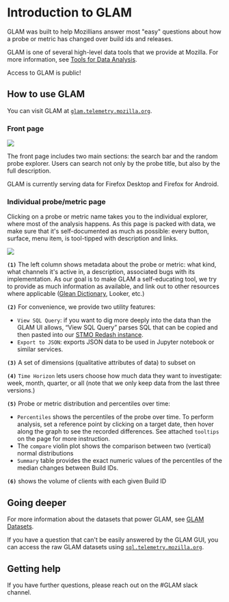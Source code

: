 # Introduction to GLAM

GLAM was built to help Mozillians answer most "easy" questions about how a probe or metric has changed over build ids and releases.

GLAM is one of several high-level data tools that we provide at Mozilla. For more information, see [Tools for Data Analysis](../introduction/tools.md).

Access to GLAM is public!

## How to use GLAM

You can visit GLAM at [`glam.telemetry.mozilla.org`](https://glam.telemetry.mozilla.org).

### Front page

![](../assets/GLAM_screenshots/front-page.png)

The front page includes two main sections: the search bar and the random probe explorer. Users can search not only by the probe title, but also by the full description.

GLAM is currently serving data for Firefox Desktop and Firefox for Android.

### Individual probe/metric page

Clicking on a probe or metric name takes you to the individual explorer, where most of the analysis happens. As this page is packed with data, we make sure that it's self-documented as much as possible: every button, surface, menu item, is tool-tipped with description and links.

![](../assets/GLAM_screenshots/probe-page.png)

**`(1)`** The left column shows metadata about the probe or metric: what kind, what channels it's active in, a description, associated bugs with its implementation. As our goal is to make GLAM a self-educating tool, we try to provide as much information as available, and link out to other resources where applicable ([Glean Dictionary](https://dictionary.telemetry.mozilla.org/), Looker, etc.)

**`(2)`** For convenience, we provide two utility features:

- `View SQL Query`: if you want to dig more deeply into the data than the GLAM UI allows, “View SQL Query” parses SQL that can be copied and then pasted into our [STMO Redash instance](../tools/stmo.md).
- `Export to JSON`: exports JSON data to be used in Jupyter notebook or similar services.

**`(3)`** A set of dimensions (qualitative attributes of data) to subset on

**`(4)`** `Time Horizon` lets users choose how much data they want to investigate: week, month, quarter, or all (note that we only keep data from the last three versions.)

**`(5)`** Probe or metric distribution and percentiles over time:

- `Percentiles` shows the percentiles of the probe over time. To perform analysis, set a reference point by clicking on a target date, then hover along the graph to see the recorded differences. See attached `tooltips` on the page for more instruction.
- The `compare` violin plot shows the comparison between two (vertical) normal distributions
- `Summary` table provides the exact numeric values of the percentiles of the median changes between Build IDs.

**`(6)`** shows the volume of clients with each given Build ID

## Going deeper

For more information about the datasets that power GLAM, see [GLAM Datasets](../datasets/glam.md).

If you have a question that can't be easily answered by the GLAM GUI, you can access the raw GLAM datasets using [`sql.telemetry.mozilla.org`](../tools/stmo.md).

## Getting help

If you have further questions, please reach out on the #GLAM slack channel.
